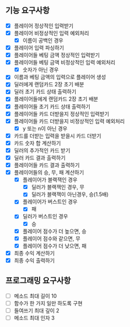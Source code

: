 ## 기능 요구사항

- [x] 플레이어 정상적인 입력받기
- [x] 플레이어 비정상적인 입력 예외처리
    - [x] 이름이 공백인 경우
- [x] 플레이어 입력 파싱하기
- [x] 플레이어들 베팅 금액 정상적인 입력받기
- [x] 플레이어들 베팅 금액 비정상적인 입력 예외처리
    - [x] 숫자가 아닌 경우
- [x] 이름과 베팅 금액의 입력으로 플레이어 생성
- [x] 딜러에게 랜덤카드 2장 초기 배분
- [x] 딜러 초기 카드 상태 출력하기
- [x] 플레이어들에게 랜덤카드 2장 초기 배분
- [x] 플레이어들 초기 카드 상태 출력하기
- [x] 플레이어들 카드 더받을지 정상적인 입력받기
- [x] 플레이어들 카드 더받을지 비정상적인 입력 예외처리
    - [x] y 또는 n이 아닌 경우
- [x] 카드를 더받는 입력을 받을시 카드 더받기
- [x] 카드 숫자 합 계산하기
- [x] 딜러의 추가적인 카드 받기
- [x] 딜러 카드 결과 출력하기
- [x] 플레이어들 카드 결과 출력하기
- [x] 플레이어들의 승, 무, 패 계산하기
    - [x] 플레이어가 블랙잭인 경우
        - [x] 딜러가 블랙잭인 경우, 무
        - [x] 딜러가 블랙잭이 아닌경우, 승(1.5배)
    - [x] 플레이어가 버스트인 경우
        - [x] 패
    - [x] 딜러가 버스트인 경우
        - [x] 승
    - [x] 플레이어 점수가 더 높으면, 승
    - [x] 플레이어 점수와 같으면, 무
    - [x] 플레이어 점수가 더 낮으면, 패
- [x] 최종 수익 계산하기
- [x] 최종 수익 출력하기

## 프로그래밍 요구사항

- [ ] 메소드 최대 길이 10
- [ ] 함수가 한 가지 일만 하도록 구현
- [ ] 들여쓰기 최대 깊이 2
- [ ] 메소드 최대 인자 3